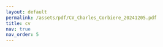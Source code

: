 ```yaml
---
layout: default
permalink: /assets/pdf/CV_Charles_Corbiere_20241205.pdf
title: cv
nav: true
nav_order: 5
---
```

